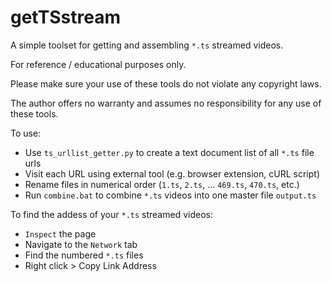 # getTSstream

A simple toolset for getting and assembling `*.ts` streamed videos. 

For reference / educational purposes only.

Please make sure your use of these tools do not violate any copyright laws. 

The author offers no warranty and assumes no responsibility for any use of these tools.

To use:
- Use `ts_urllist_getter.py` to create a text document list of all `*.ts` file urls
- Visit each URL using external tool (e.g. browser extension, cURL script)
- Rename files in numerical order (`1.ts`, `2.ts`, ... `469.ts`, `470.ts`, etc.)
- Run `combine.bat` to combine `*.ts` videos into one master file `output.ts`  

To find the addess of your `*.ts` streamed videos:
- `Inspect` the page
- Navigate to the `Network` tab
- Find the numbered `*.ts` files
- Right click > Copy Link Address
